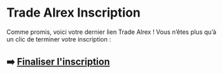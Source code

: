 # Trade Alrex Inscription

Comme promis, voici votre dernier lien Trade Alrex ! Vous n’êtes plus qu’à un clic de terminer votre inscription :

## ➡️ [Finaliser l'inscription](https://t.co/ZGCubRKTTs)